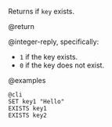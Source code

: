 Returns if `key` exists.

@return

@integer-reply, specifically:

* `1` if the key exists.
* `0` if the key does not exist.

@examples

    @cli
    SET key1 "Hello"
    EXISTS key1
    EXISTS key2

